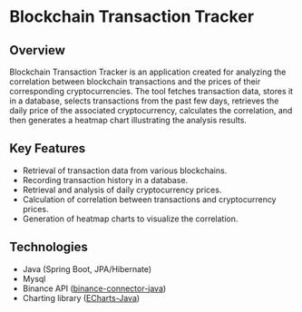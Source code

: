 # Blockchain Transaction Tracker

## Overview

Blockchain Transaction Tracker is an application created for analyzing the correlation between blockchain transactions and the prices of their corresponding cryptocurrencies. The tool fetches transaction data, stores it in a database, selects transactions from the past few days, retrieves the daily price of the associated cryptocurrency, calculates the correlation, and then generates a heatmap chart illustrating the analysis results.
## Key Features

- Retrieval of transaction data from various blockchains.
- Recording transaction history in a database.
- Retrieval and analysis of daily cryptocurrency prices.
- Calculation of correlation between transactions and cryptocurrency prices.
- Generation of heatmap charts to visualize the correlation.

## Technologies

- Java (Spring Boot, JPA/Hibernate)
- Mysql
- Binance API ([binance-connector-java](https://github.com/binance/binance-connector-java))
- Charting library ([ECharts-Java](https://github.com/ECharts-Java/ECharts-Java))
